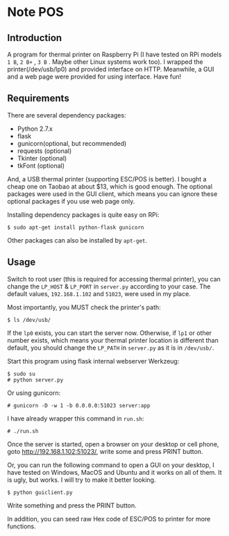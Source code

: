 # Note POS

## Introduction

A program for thermal printer on Raspberry Pi 
(I have tested on RPi models `1 B`, `2 B+` , `3 B` . Maybe other Linux systems work too).
I wrapped the printer(/dev/usb/lp0) and provided interface on HTTP.
Meanwhile, a GUI and a web page were provided for using interface.
Have fun!

## Requirements

There are several dependency packages:

* Python 2.7.x
* flask
* gunicorn(optional, but recommended)
* requests (optional)
* Tkinter (optional)
* tkFont (optional)

And, a USB thermal printer (supporting ESC/POS is better).
I bought a cheap one on Taobao at about $13, which is good enough.
The optional packages were used in the GUI client,
which means you can ignore these optional packages if you use web page only.

Installing dependency packages is quite easy on RPi:

    $ sudo apt-get install python-flask gunicorn
    
Other packages can also be installed by `apt-get`.

## Usage

Switch to root user (this is required for accessing thermal printer),
you can change the `LP_HOST` & `LP_PORT` in `server.py` according to your case.
The default values, `192.168.1.102` and `51023`, were used in my place.

Most importantly, you MUST check the printer's path:

    $ ls /dev/usb/
    
If the `lp0` exists, you can start the server now.
Otherwise, if `lp1` or other number exists, 
which means your thermal printer location is different than default,
you should change the `LP_PATH` in `server.py` as it is in `/dev/usb/`.

Start this program using flask internal webserver Werkzeug:
    
    $ sudo su
    # python server.py

Or using gunicorn:

    # gunicorn -D -w 1 -b 0.0.0.0:51023 server:app

I have already wrapper this command in `run.sh`:

    # ./run.sh

Once the server is started, open a browser on your desktop or cell phone,
goto http://192.168.1.102:51023/, write some and press PRINT button.

Or, you can run the following command to open a GUI on your desktop,
I have tested on Windows, MacOS and Ubuntu and it works on all of them.
It is ugly, but works. I will try to make it better looking.

    $ python guiclient.py

Write something and press the PRINT button.

In addition, you can seed raw Hex code of ESC/POS to printer for more functions.
